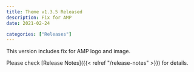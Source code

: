 ```yaml
---
title: Theme v1.3.5 Released
description: Fix for AMP
date: 2021-02-24

categories: ["Releases"]
---
```


This version includes fix for AMP logo and image.

<!--more-->

Please check [Release Notes]({{< relref "/release-notes" >}}) for details.
